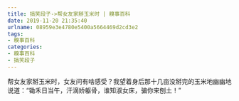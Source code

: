 ```yaml
---
title: 搞笑段子->帮女友家掰玉米时 | 糗事百科
date: 2019-11-20 21:35:40
urlname: 08959e3e4780e5400a5664469d2cd3e2
tags: 
- 糗事百科
categories:
- 糗事百科
- 搞笑段子
---
```

帮女友家掰玉米时，女友问有啥感受？我望着身后那十几亩没掰完的玉米地幽幽地说道：“锄禾日当午，汗滴娇躯骨，谁知淑女床，骗你来刨土！”


